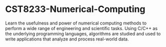 # CST8233-Numerical-Computing
Learn the usefulness and power of numerical computing methods to perform a wide range of engineering and scientific tasks. Using C/C++ as the underlying programming languages, algorithms are studied and used to write applications that analyze and process real-world data.
